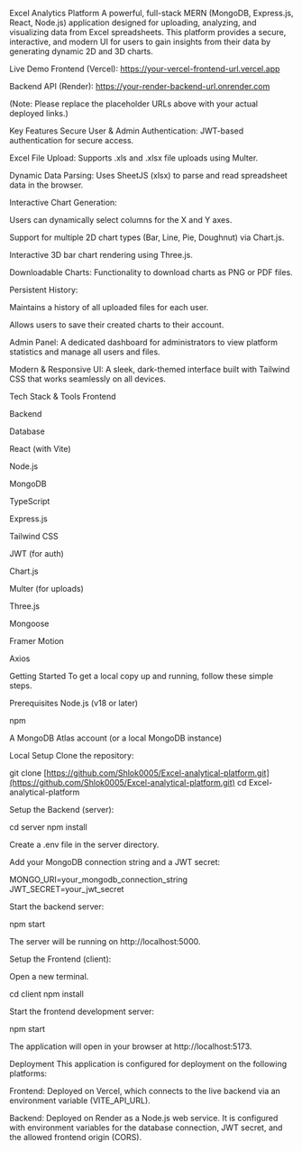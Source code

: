 ﻿Excel Analytics Platform
A powerful, full-stack MERN (MongoDB, Express.js, React, Node.js) application designed for uploading, analyzing, and visualizing data from Excel spreadsheets. This platform provides a secure, interactive, and modern UI for users to gain insights from their data by generating dynamic 2D and 3D charts.

Live Demo
Frontend (Vercel): https://your-vercel-frontend-url.vercel.app

Backend API (Render): https://your-render-backend-url.onrender.com

(Note: Please replace the placeholder URLs above with your actual deployed links.)

Key Features
Secure User & Admin Authentication: JWT-based authentication for secure access.

Excel File Upload: Supports .xls and .xlsx file uploads using Multer.

Dynamic Data Parsing: Uses SheetJS (xlsx) to parse and read spreadsheet data in the browser.

Interactive Chart Generation:

Users can dynamically select columns for the X and Y axes.

Support for multiple 2D chart types (Bar, Line, Pie, Doughnut) via Chart.js.

Interactive 3D bar chart rendering using Three.js.

Downloadable Charts: Functionality to download charts as PNG or PDF files.

Persistent History:

Maintains a history of all uploaded files for each user.

Allows users to save their created charts to their account.

Admin Panel: A dedicated dashboard for administrators to view platform statistics and manage all users and files.

Modern & Responsive UI: A sleek, dark-themed interface built with Tailwind CSS that works seamlessly on all devices.

Tech Stack & Tools
Frontend

Backend

Database

React (with Vite)

Node.js

MongoDB

TypeScript

Express.js



Tailwind CSS

JWT (for auth)



Chart.js

Multer (for uploads)



Three.js

Mongoose



Framer Motion





Axios





Getting Started
To get a local copy up and running, follow these simple steps.

Prerequisites
Node.js (v18 or later)

npm

A MongoDB Atlas account (or a local MongoDB instance)

Local Setup
Clone the repository:

git clone [https://github.com/Shlok0005/Excel-analytical-platform.git](https://github.com/Shlok0005/Excel-analytical-platform.git)
cd Excel-analytical-platform

Setup the Backend (server):

cd server
npm install

Create a .env file in the server directory.

Add your MongoDB connection string and a JWT secret:

MONGO_URI=your_mongodb_connection_string
JWT_SECRET=your_jwt_secret

Start the backend server:

npm start

The server will be running on http://localhost:5000.

Setup the Frontend (client):

Open a new terminal.

cd client
npm install

Start the frontend development server:

npm start

The application will open in your browser at http://localhost:5173.

Deployment
This application is configured for deployment on the following platforms:

Frontend: Deployed on Vercel, which connects to the live backend via an environment variable (VITE_API_URL).

Backend: Deployed on Render as a Node.js web service. It is configured with environment variables for the database connection, JWT secret, and the allowed frontend origin (CORS).
